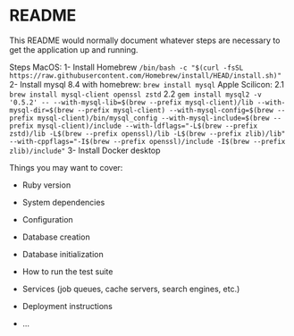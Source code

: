 # README

This README would normally document whatever steps are necessary to get the
application up and running.

Steps MacOS:
1- Install Homebrew `/bin/bash -c "$(curl -fsSL https://raw.githubusercontent.com/Homebrew/install/HEAD/install.sh)"`
2- Install mysql 8.4 with homebrew: `brew install mysql`
    Apple Scilicon:
    2.1 `brew install mysql-client openssl zstd`
    2.2 `gem install mysql2 -v '0.5.2' -- --with-mysql-lib=$(brew --prefix mysql-client)/lib --with-mysql-dir=$(brew --prefix mysql-client) --with-mysql-config=$(brew --prefix mysql-client)/bin/mysql_config --with-mysql-include=$(brew --prefix mysql-client)/include --with-ldflags="-L$(brew --prefix zstd)/lib -L$(brew --prefix openssl)/lib -L$(brew --prefix zlib)/lib" --with-cppflags="-I$(brew --prefix openssl)/include -I$(brew --prefix zlib)/include"`
3- Install Docker desktop

Things you may want to cover:

* Ruby version

* System dependencies

* Configuration

* Database creation

* Database initialization

* How to run the test suite

* Services (job queues, cache servers, search engines, etc.)

* Deployment instructions

* ...
